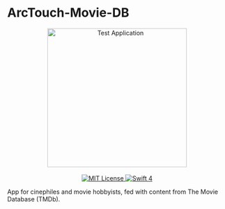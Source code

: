 # ArcTouch-Movie-DB

<p align="center">
    <img src="https://user-images.githubusercontent.com/1342803/36623515-7293b4ec-18d3-11e8-85ab-4e2f8fb38fbd.png" width="320" alt="Test Application">
    <br>
    <br>
    <a href="LICENSE">
        <img src="http://img.shields.io/badge/license-MIT-brightgreen.svg" alt="MIT License">
    </a>
    <a href="https://swift.org">
        <img src="http://img.shields.io/badge/swift-4-brightgreen.svg" alt="Swift 4">
    </a>
</p>


App for cinephiles and movie hobbyists, fed with content from The Movie Database (TMDb).
